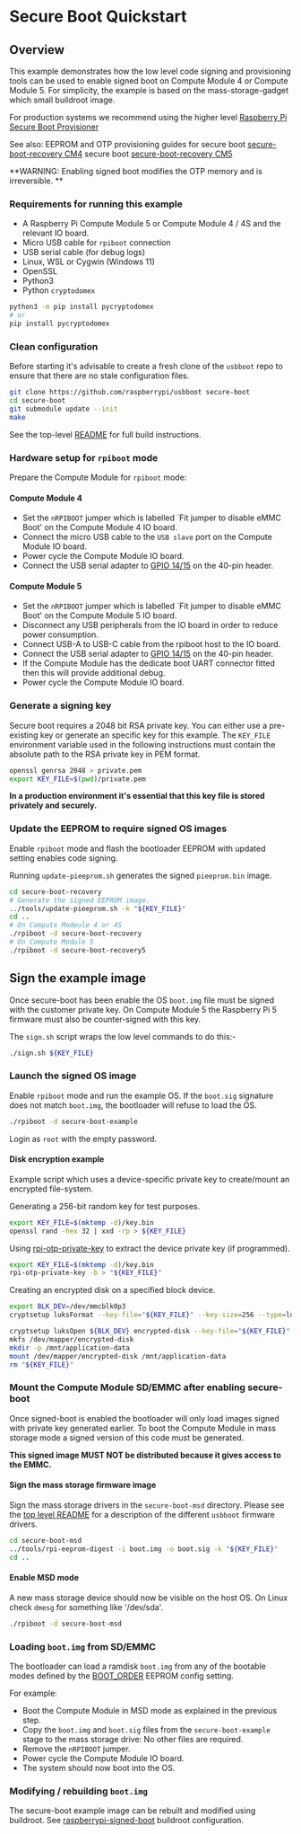 # Secure Boot Quickstart

## Overview

This example demonstrates how the low level code signing and provisioning tools can be used to enable
signed boot on Compute Module 4 or Compute Module 5. For simplicity, the example is based on the
mass-storage-gadget which small buildroot image.

For production systems we recommend using the higher level [Raspberry Pi Secure Boot Provisioner](https://github.com/raspberrypi/rpi-sb-provisioner)

See also: EEPROM and OTP provisioning guides for secure boot [secure-boot-recovery CM4](../secure-boot-recovery/README.md) secure boot [secure-boot-recovery CM5](../secure-boot-recovery5/README.md)

**WARNING: Enabling signed boot modifies the OTP memory and is irreversible. **

### Requirements for running this example
* A Raspberry Pi Compute Module 5 or Compute Module 4 / 4S and the relevant IO board.
* Micro USB cable for `rpiboot` connection
* USB serial cable (for debug logs)
* Linux, WSL or Cygwin (Windows 11)
* OpenSSL
* Python3
* Python `cryptodomex`

```bash
python3 -m pip install pycryptodomex
# or
pip install pycryptodomex
```

### Clean configuration
Before starting it's advisable to create a fresh clone of the `usbboot` repo
to ensure that there are no stale configuration files.

```bash
git clone https://github.com/raspberrypi/usbboot secure-boot
cd secure-boot
git submodule update --init
make
```
See the top-level [README](../Readme.md) for full build instructions.

### Hardware setup for `rpiboot` mode
Prepare the Compute Module for `rpiboot` mode:

#### Compute Module 4
* Set the `nRPIBOOT` jumper which is labelled `Fit jumper to disable eMMC Boot' on the Compute Module 4 IO board.
* Connect the micro USB cable to the `USB slave` port on the Compute Module IO board.
* Power cycle the Compute Module IO board.
* Connect the USB serial adapter to [GPIO 14/15](https://www.raspberrypi.com/documentation/computers/os.html#gpio-and-the-40-pin-header) on the 40-pin header.

#### Compute Module 5
* Set the `nRPIBOOT` jumper which is labelled `Fit jumper to disable eMMC Boot' on the Compute Module 5 IO board.
* Disconnect any USB peripherals from the IO board in order to reduce power consumption.
* Connect USB-A to USB-C cable from the rpiboot host to the IO board.
* Connect the USB serial adapter to [GPIO 14/15](https://www.raspberrypi.com/documentation/computers/os.html#gpio-and-the-40-pin-header) on the 40-pin header.
* If the Compute Module has the dedicate boot UART connector fitted then this will provide additional debug.
* Power cycle the Compute Module IO board.

### Generate a signing key
Secure boot requires a 2048 bit RSA private key. You can either use a pre-existing
key or generate an specific key for this example. The `KEY_FILE` environment variable
used in the following instructions must contain the absolute path to the RSA private key in
PEM format.

```bash
openssl genrsa 2048 > private.pem
export KEY_FILE=$(pwd)/private.pem
```

**In a production environment it's essential that this key file is stored privately and securely.**

### Update the EEPROM to require signed OS images
Enable `rpiboot` mode and flash the bootloader EEPROM with updated setting enables code signing.

Running `update-pieeprom.sh` generates the signed `pieeprom.bin` image.

```bash
cd secure-boot-recovery
# Generate the signed EEPROM image.
../tools/update-pieeprom.sh -k "${KEY_FILE}"
cd ..
# On Compute Modeule 4 or 4S
./rpiboot -d secure-boot-recovery
# On Compute Module 5
./rpiboot -d secure-boot-recovery5
```

## Sign the example image
Once secure-boot has been enable the OS `boot.img` file must be signed with the customer private key.
On Compute Module 5 the Raspberry Pi 5 firmware must also be counter-signed with this key.

The `sign.sh` script wraps the low level commands to do this:-
```bash
./sign.sh ${KEY_FILE}
```

### Launch the signed OS image
Enable `rpiboot` mode and run the example OS. If the `boot.sig` signature does not match `boot.img`,
the bootloader will refuse to load the OS.

```bash
./rpiboot -d secure-boot-example
```
Login as `root` with the empty password.

#### Disk encryption example
Example script which uses a device-specific private key to create/mount an encrypted file-system.

Generating a 256-bit random key for test purposes.
```bash
export KEY_FILE=$(mktemp -d)/key.bin
openssl rand -hex 32 | xxd -rp > ${KEY_FILE}
```

Using [rpi-otp-private-key](../tools/rpi-otp-private-key) to extract the device private key (if programmed).
```bash
export KEY_FILE=$(mktemp -d)/key.bin
rpi-otp-private-key -b > "${KEY_FILE}"
```

Creating an encrypted disk on a specified block device.
```bash
export BLK_DEV=/dev/mmcblk0p3
cryptsetup luksFormat --key-file="${KEY_FILE}" --key-size=256 --type=luks2 ${BLK_DEV}

cryptsetup luksOpen ${BLK_DEV} encrypted-disk --key-file="${KEY_FILE}"
mkfs /dev/mapper/encrypted-disk
mkdir -p /mnt/application-data
mount /dev/mapper/encrypted-disk /mnt/application-data
rm "${KEY_FILE}"
```

### Mount the Compute Module SD/EMMC after enabling secure-boot
Once signed-boot is enabled the bootloader will only load images signed with private key generated earlier.
To boot the Compute Module in mass storage mode a signed version of this code must be generated.

**This signed image MUST NOT be distributed because it gives access to the EMMC.**


#### Sign the mass storage firmware image
Sign the mass storage drivers in the `secure-boot-msd` directory. Please see the [top level README](../Readme.md#compute-module-4-extensions) for a description of the different `usbboot` firmware drivers.
```bash
cd secure-boot-msd
../tools/rpi-eeprom-digest -i boot.img -o boot.sig -k "${KEY_FILE}"
cd ..
```

#### Enable MSD mode
A new mass storage device should now be visible on the host OS. On Linux check `dmesg` for something like '/dev/sda'.
```bash
./rpiboot -d secure-boot-msd
```

### Loading `boot.img` from SD/EMMC
The bootloader can load a ramdisk `boot.img` from any of the bootable modes defined by the [BOOT_ORDER](https://www.raspberrypi.com/documentation/computers/raspberry-pi.html#BOOT_ORDER) EEPROM config setting.

For example:

* Boot the Compute Module in MSD mode as explained in the previous step.
* Copy the `boot.img` and `boot.sig` files from the `secure-boot-example` stage to the mass storage drive: No other files are required.
* Remove the `nRPIBOOT` jumper.
* Power cycle the Compute Module IO board.
* The system should now boot into the OS.

### Modifying / rebuilding `boot.img`
The secure-boot example image can be rebuilt and modified using buildroot. See [raspberrypi-signed-boot](https://github.com/raspberrypi/buildroot/blob/raspberrypi-signed-boot64/README.md) buildroot configuration.
